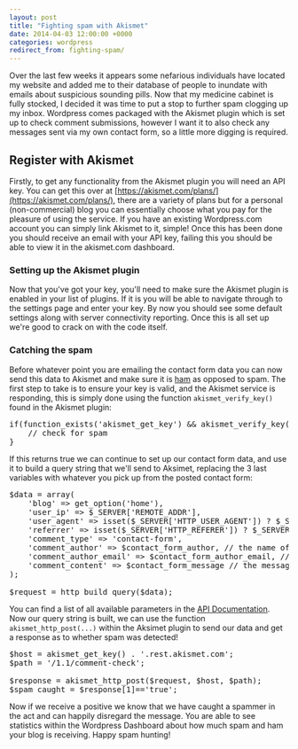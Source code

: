 ```yaml
---
layout: post
title: "Fighting spam with Akismet"
date: 2014-04-03 12:00:00 +0000
categories: wordpress
redirect_from: fighting-spam/
---
```

Over the last few weeks it appears some nefarious individuals have located my website and added me to their database of people to inundate with emails about suspicious sounding pills. Now that my medicine cabinet is fully stocked, I decided it was time to put a stop to further spam clogging up my inbox. Wordpress comes packaged with the Akismet plugin which is set up to check comment submissions, however I want it to also check any messages sent via my own contact form, so a little more digging is required.

## Register with Akismet

Firstly, to get any functionality from the Akismet plugin you will need an API key. You can get this over at [https://akismet.com/plans/](https://akismet.com/plans/), there are a variety of plans but for a personal (non-commercial) blog you can essentially choose what you pay for the pleasure of using the service. If you have an existing Wordpress.com account you can simply link Akismet to it, simple! Once this has been done you should receive an email with your API key, failing this you should be able to view it in the akismet.com dashboard.

### Setting up the Akismet plugin

Now that you've got your key, you'll need to make sure the Akismet plugin is enabled in your list of plugins. If it is you will be able to navigate through to the settings page and enter your key. By now you should see some default settings along with server connectivity reporting. Once this is all set up we're good to crack on with the code itself.

### Catching the spam

Before whatever point you are emailing the contact form data you can now send this data to Akismet and make sure it is [ham](https://wiki.apache.org/spamassassin/Ham) as opposed to spam. The first step to take is to ensure your key is valid, and the Akismet service is responding, this is simply done using the function `akismet_verify_key()` found in the Akismet plugin:

<pre>if(function_exists('akismet_get_key') && akismet_verify_key(akismet_get_key()) == 'valid') {
    // check for spam
}</pre>

If this returns true we can continue to set up our contact form data, and use it to build a query string that we'll send to Aksimet, replacing the 3 last variables with whatever you pick up from the posted contact form:

<pre>$data = array(
    'blog' => get_option('home'),
    'user_ip' => $_SERVER['REMOTE_ADDR'],
    'user_agent' => isset($_SERVER['HTTP_USER_AGENT']) ? $_SERVER['HTTP_USER_AGENT'] : null,
    'referrer' => isset($_SERVER['HTTP_REFERER']) ? $_SERVER['HTTP_REFERER'] : null,
    'comment_type' => 'contact-form',
    'comment_author' => $contact_form_author, // the name of the user attempting to send the message
    'comment_author_email' => $contact_form_author_email, // the email address of the user attempting to send the message
    'comment_content' => $contact_form_message // the message that is being sent
);

$request = http_build_query($data);</pre>

You can find a list of all available parameters in the [API Documentation](https://akismet.com/development/api/#comment-check). Now our query string is built, we can use the function `akismet_http_post(...)` within the Aksimet plugin to send our data and get a response as to whether spam was detected!

<pre>$host = akismet_get_key() . '.rest.akismet.com';
$path = '/1.1/comment-check';

$response = akismet_http_post($request, $host, $path);
$spam_caught = $response[1]=='true';</pre>

Now if we receive a positive we know that we have caught a spammer in the act and can happily disregard the message. You are able to see statistics within the Wordpress Dashboard about how much spam and ham your blog is receiving. Happy spam hunting!
